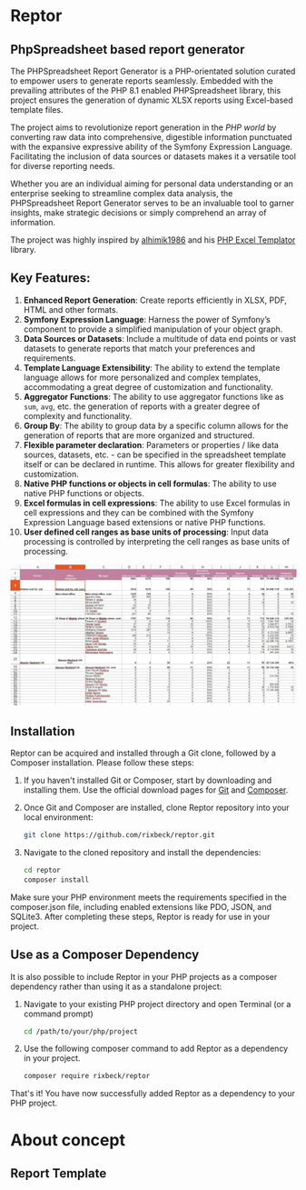# Reptor
## PhpSpreadsheet based report generator


The PHPSpreadsheet Report Generator is a PHP-orientated solution curated to empower users to generate reports seamlessly. Embedded with the prevailing attributes of the PHP 8.1 enabled PHPSpreadsheet library, this project ensures the generation of dynamic XLSX reports using Excel-based template files.

The project aims to revolutionize report generation in the _PHP world_ by converting raw data into comprehensive, digestible information punctuated with the expansive expressive ability of the Symfony Expression Language. Facilitating the inclusion of data sources or datasets makes it a versatile tool for diverse reporting needs.

Whether you are an individual aiming for personal data understanding or an enterprise seeking to streamline complex data analysis, the PHPSpreadsheet Report Generator serves to be an invaluable tool to garner insights, make strategic decisions or simply comprehend an array of information.

The project was highly inspired by [alhimik1986](https://github.com/alhimik1986) and his [PHP Excel Templator](https://github.com/alhimik1986/php-excel-templator) library.

## Key Features:

1. **Enhanced Report Generation**: Create reports efficiently in XLSX, PDF, HTML and other formats.
2. **Symfony Expression Language**: Harness the power of Symfony’s component to provide a simplified manipulation of your object graph.
3. **Data Sources or Datasets**: Include a multitude of data end points or vast datasets to generate reports that match your preferences and requirements.
4. **Template Language Extensibility**: The ability to extend the template language allows for more personalized and complex templates, accommodating a great degree of customization and functionality.
5. **Aggregator Functions**: The ability to use aggregator functions like as `sum`, `avg`, etc. the generation of reports with a greater degree of complexity and functionality.
6. **Group By**: The ability to group data by a specific column allows for the generation of reports that are more organized and structured.
7. **Flexible parameter declaration**: Parameters or properties / like data sources, datasets, etc. - can be specified in the spreadsheet template itself or can be declared in runtime. This allows for greater flexibility and customization.
8. **Native PHP functions or objects in cell formulas**: The ability to use native PHP functions or objects.
9. **Excel formulas in cell expressions**: The ability to use Excel formulas in cell expressions and they can be combined with the Symfony Expression Language based extensions or native PHP functions.
10. **User defined cell ranges as base units of processing**: Input data processing is controlled by interpreting the cell ranges as base units of processing.


![img-1.png](docs%2Fimg-1.png)

## Installation

Reptor can be acquired and installed through a Git clone, followed by a Composer installation. Please follow these steps:

1. If you haven't installed Git or Composer, start by downloading and installing them. Use the official download pages for [Git](https://git-scm.com/downloads) and [Composer](https://getcomposer.org/download/).

2. Once Git and Composer are installed, clone Reptor repository into your local environment:

    ```bash
    git clone https://github.com/rixbeck/reptor.git
    ```
   
3. Navigate to the cloned repository and install the dependencies:

    ```bash
    cd reptor
    composer install
    ```

Make sure your PHP environment meets the requirements specified in the composer.json file, including enabled extensions like PDO, JSON, and SQLite3.
After completing these steps, Reptor is ready for use in your project.

## Use as a Composer Dependency

It is also possible to include Reptor in your PHP projects as a composer dependency rather than using it as a standalone project:

1. Navigate to your existing PHP project directory and open Terminal (or a command prompt)

    ```bash
    cd /path/to/your/php/project
    ```

2. Use the following composer command to add Reptor as a dependency in your project.

    ```bash
    composer require rixbeck/reptor
    ```

That's it! You have now successfully added Reptor as a dependency to your PHP project.

# About concept

## Report Template


